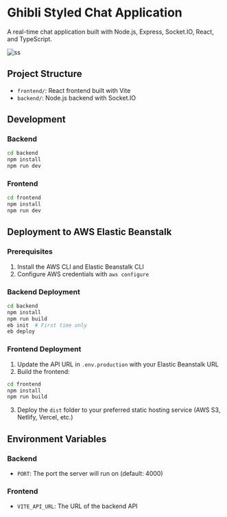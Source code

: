 # Ghibli Styled Chat Application

A real-time chat application built with Node.js, Express, Socket.IO, React, and TypeScript.

![ss](frontend/public/og-img.jpg)

## Project Structure

- `frontend/`: React frontend built with Vite
- `backend/`: Node.js backend with Socket.IO

## Development

### Backend

```bash
cd backend
npm install
npm run dev
```

### Frontend

```bash
cd frontend
npm install
npm run dev
```

## Deployment to AWS Elastic Beanstalk

### Prerequisites

1. Install the AWS CLI and Elastic Beanstalk CLI
2. Configure AWS credentials with `aws configure`

### Backend Deployment

```bash
cd backend
npm install
npm run build
eb init  # First time only
eb deploy
```

### Frontend Deployment

1. Update the API URL in `.env.production` with your Elastic Beanstalk URL
2. Build the frontend:

```bash
cd frontend
npm install
npm run build
```

3. Deploy the `dist` folder to your preferred static hosting service (AWS S3, Netlify, Vercel, etc.)

## Environment Variables

### Backend

- `PORT`: The port the server will run on (default: 4000)

### Frontend

- `VITE_API_URL`: The URL of the backend API
